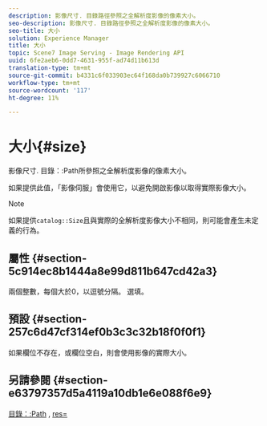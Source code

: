 ```yaml
---
description: 影像尺寸. 目錄路徑參照之全解析度影像的像素大小。
seo-description: 影像尺寸. 目錄路徑參照之全解析度影像的像素大小。
seo-title: 大小
solution: Experience Manager
title: 大小
topic: Scene7 Image Serving - Image Rendering API
uuid: 6fe2aeb6-0dd7-4631-955f-ad74d11b613d
translation-type: tm+mt
source-git-commit: b4331c6f033903ec64f168da0b739927c6066710
workflow-type: tm+mt
source-wordcount: '117'
ht-degree: 11%

---
```



# 大小{#size}

影像尺寸. 目錄：:Path所參照之全解析度影像的像素大小。

如果提供此值，「影像伺服」會使用它，以避免開啟影像以取得實際影像大小。

>[!NOTE]
>
>如果提供`catalog::Size`且與實際的全解析度影像大小不相同，則可能會產生未定義的行為。

## 屬性 {#section-5c914ec8b1444a8e99d811b647cd42a3}

兩個整數，每個大於0，以逗號分隔。 選填。

## 預設 {#section-257c6d47cf314ef0b3c3c32b18f0f0f1}

如果欄位不存在，或欄位空白，則會使用影像的實際大小。

## 另請參閱 {#section-e63797357d5a4119a10db1e6e088f6e9}

[目錄：:Path](../../../../../../is-api/image-catalog/image-serving-api-ref/c-image-catalog-reference/c-image-svg-data-reference/c-image-data-reference/r-path-cat.md#reference-306afcaff172440ca81b85da8d78213c) , [res=](/help/aem-is-ir-api/is-api/http-ref/image-serving-api-ref/c-http-protocol-reference/c-command-reference/r-res.md)
